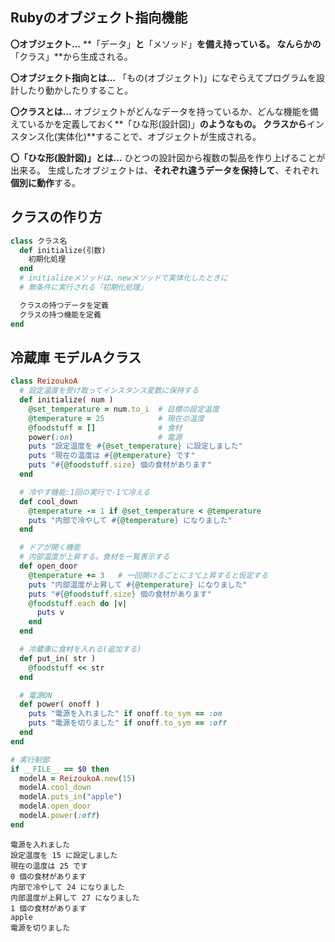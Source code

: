 ## Rubyのオブジェクト指向機能

**〇オブジェクト...**
  **「データ」**と**「メソッド」**を備え持っている。
  なんらかの**「クラス」**から生成される。

**〇オブジェクト指向とは...**
  「もの(オブジェクト)」になぞらえてプログラムを設計したり動かしたりすること。

**〇クラスとは...**
  オブジェクトがどんなデータを持っているか、どんな機能を備えているかを定義しておく**「ひな形(設計図)」**のようなもの。
  クラスから**インスタンス化(実体化)**することで、オブジェクトが生成される。

**〇「ひな形(設計図)」とは...**
  ひとつの設計図から複数の製品を作り上げることが出来る。
  生成したオブジェクトは、**それぞれ違うデータを保持して**、それぞれ**個別に動作**する。

クラスの作り方
------------
```Ruby
class クラス名
  def initialize(引数)
    初期化処理
  end
  # initializeメソッドは、newメソッドで実体化したときに
  # 無条件に実行される「初期化処理」

  クラスの持つデータを定義
  クラスの持つ機能を定義
end
```

冷蔵庫 モデルAクラス
-----------
```Ruby
class ReizoukoA
  # 設定温度を受け取ってインスタンス変数に保持する
  def initialize( num )
    @set_temperature = num.to_i  # 目標の設定温度
    @temperature = 25            # 現在の温度
    @foodstuff = []              # 食材
    power(:on)                   # 電源
    puts "設定温度を #{@set_temperature} に設定しました"
    puts "現在の温度は #{@temperature} です"
    puts "#{@foodstuff.size} 個の食材があります"
  end

  # 冷やす機能:1回の実行で-1℃冷える
  def cool_down
    @temperature -= 1 if @set_temperature < @temperature
    puts "内部で冷やして #{@temperature} になりました"
  end

  # ドアが開く機能
  # 内部温度が上昇する。食材を一覧表示する
  def open_door
    @temperature += 3   # 一回開けるごとに３℃上昇すると仮定する
    puts "内部温度が上昇して #{@temperature} になりました"
    puts "#{@foodstuff.size} 個の食材があります"
    @foodstuff.each do |v|
      puts v
    end
  end

  # 冷蔵庫に食材を入れる(追加する)
  def put_in( str )
    @foodstuff << str
  end

  # 電源ON
  def power( onoff )
    puts "電源を入れました" if onoff.to_sym == :on
    puts "電源を切りました" if onoff.to_sym == :off
  end
end
```  

```Ruby
# 実行制御
if __FILE__ == $0 then
  modelA = ReizoukoA.new(15)
  modelA.cool_down
  modelA.puts_in("apple")
  modelA.open_door
  modelA.power(:off)
end
```  

```実行結果
電源を入れました
設定温度を 15 に設定しました
現在の温度は 25 です
0 個の食材があります
内部で冷やして 24 になりました
内部温度が上昇して 27 になりました
1 個の食材があります
apple
電源を切りました
```
